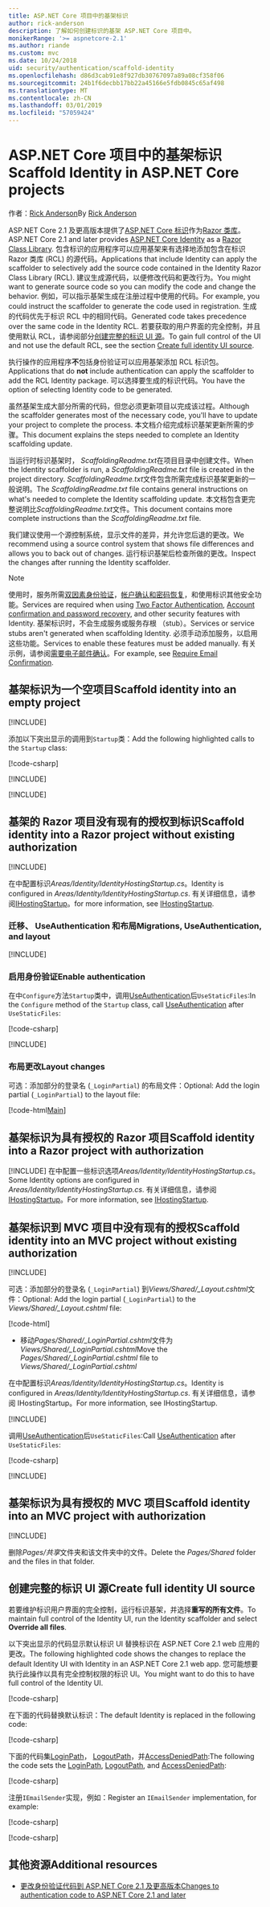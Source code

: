 ```yaml
---
title: ASP.NET Core 项目中的基架标识
author: rick-anderson
description: 了解如何创建标识的基架 ASP.NET Core 项目中。
monikerRange: '>= aspnetcore-2.1'
ms.author: riande
ms.custom: mvc
ms.date: 10/24/2018
uid: security/authentication/scaffold-identity
ms.openlocfilehash: d86d3cab91e8f927db30767097a89a08cf358f06
ms.sourcegitcommit: 24b1f6decbb17bb22a45166e5fdb0845c65af498
ms.translationtype: MT
ms.contentlocale: zh-CN
ms.lasthandoff: 03/01/2019
ms.locfileid: "57059424"
---
```

# <a name="scaffold-identity-in-aspnet-core-projects"></a><span data-ttu-id="8aa0c-103">ASP.NET Core 项目中的基架标识</span><span class="sxs-lookup"><span data-stu-id="8aa0c-103">Scaffold Identity in ASP.NET Core projects</span></span>

<span data-ttu-id="8aa0c-104">作者：[Rick Anderson](https://twitter.com/RickAndMSFT)</span><span class="sxs-lookup"><span data-stu-id="8aa0c-104">By [Rick Anderson](https://twitter.com/RickAndMSFT)</span></span>

<span data-ttu-id="8aa0c-105">ASP.NET Core 2.1 及更高版本提供了[ASP.NET Core 标识](xref:security/authentication/identity)作为[Razor 类库](xref:razor-pages/ui-class)。</span><span class="sxs-lookup"><span data-stu-id="8aa0c-105">ASP.NET Core 2.1 and later provides [ASP.NET Core Identity](xref:security/authentication/identity) as a [Razor Class Library](xref:razor-pages/ui-class).</span></span> <span data-ttu-id="8aa0c-106">包含标识的应用程序可以应用基架来有选择地添加包含在标识 Razor 类库 (RCL) 的源代码。</span><span class="sxs-lookup"><span data-stu-id="8aa0c-106">Applications that include Identity can apply the scaffolder to selectively add the source code contained in the Identity Razor Class Library (RCL).</span></span> <span data-ttu-id="8aa0c-107">建议生成源代码，以便修改代码和更改行为。</span><span class="sxs-lookup"><span data-stu-id="8aa0c-107">You might want to generate source code so you can modify the code and change the behavior.</span></span> <span data-ttu-id="8aa0c-108">例如，可以指示基架生成在注册过程中使用的代码。</span><span class="sxs-lookup"><span data-stu-id="8aa0c-108">For example, you could instruct the scaffolder to generate the code used in registration.</span></span> <span data-ttu-id="8aa0c-109">生成的代码优先于标识 RCL 中的相同代码。</span><span class="sxs-lookup"><span data-stu-id="8aa0c-109">Generated code takes precedence over the same code in the Identity RCL.</span></span> <span data-ttu-id="8aa0c-110">若要获取的用户界面的完全控制，并且使用默认 RCL，请参阅部分[创建完整的标识 UI 源](#full)。</span><span class="sxs-lookup"><span data-stu-id="8aa0c-110">To gain full control of the UI and not use the default RCL, see the section [Create full identity UI source](#full).</span></span>

<span data-ttu-id="8aa0c-111">执行操作的应用程序**不**包括身份验证可以应用基架添加 RCL 标识包。</span><span class="sxs-lookup"><span data-stu-id="8aa0c-111">Applications that do **not** include authentication can apply the scaffolder to add the RCL Identity package.</span></span> <span data-ttu-id="8aa0c-112">可以选择要生成的标识代码。</span><span class="sxs-lookup"><span data-stu-id="8aa0c-112">You have the option of selecting Identity code to be generated.</span></span>

<span data-ttu-id="8aa0c-113">虽然基架生成大部分所需的代码，但您必须更新项目以完成该过程。</span><span class="sxs-lookup"><span data-stu-id="8aa0c-113">Although the scaffolder generates most of the necessary code, you'll have to update your project to complete the process.</span></span> <span data-ttu-id="8aa0c-114">本文档介绍完成标识基架更新所需的步骤。</span><span class="sxs-lookup"><span data-stu-id="8aa0c-114">This document explains the steps needed to complete an Identity scaffolding update.</span></span>

<span data-ttu-id="8aa0c-115">当运行时标识基架时， *ScaffoldingReadme.txt*在项目目录中创建文件。</span><span class="sxs-lookup"><span data-stu-id="8aa0c-115">When the Identity scaffolder is run, a *ScaffoldingReadme.txt* file is created in the project directory.</span></span> <span data-ttu-id="8aa0c-116">*ScaffoldingReadme.txt*文件包含所需完成标识基架更新的一般说明。</span><span class="sxs-lookup"><span data-stu-id="8aa0c-116">The *ScaffoldingReadme.txt* file contains general instructions on what's needed to complete the Identity scaffolding update.</span></span> <span data-ttu-id="8aa0c-117">本文档包含更完整说明比*ScaffoldingReadme.txt*文件。</span><span class="sxs-lookup"><span data-stu-id="8aa0c-117">This document contains more complete instructions than the *ScaffoldingReadme.txt* file.</span></span>

<span data-ttu-id="8aa0c-118">我们建议使用一个源控制系统，显示文件的差异，并允许您后退的更改。</span><span class="sxs-lookup"><span data-stu-id="8aa0c-118">We recommend using a source control system that shows file differences and allows you to back out of changes.</span></span> <span data-ttu-id="8aa0c-119">运行标识基架后检查所做的更改。</span><span class="sxs-lookup"><span data-stu-id="8aa0c-119">Inspect the changes after running the Identity scaffolder.</span></span>

> [!NOTE]
> <span data-ttu-id="8aa0c-120">使用时，服务所需[双因素身份验证](xref:security/authentication/identity-enable-qrcodes)，[帐户确认和密码恢复](xref:security/authentication/accconfirm)，和使用标识其他安全功能。</span><span class="sxs-lookup"><span data-stu-id="8aa0c-120">Services are required when using [Two Factor Authentication](xref:security/authentication/identity-enable-qrcodes), [Account confirmation and password recovery](xref:security/authentication/accconfirm), and other security features with Identity.</span></span> <span data-ttu-id="8aa0c-121">基架标识时，不会生成服务或服务存根 （stub）。</span><span class="sxs-lookup"><span data-stu-id="8aa0c-121">Services or service stubs aren't generated when scaffolding Identity.</span></span> <span data-ttu-id="8aa0c-122">必须手动添加服务，以启用这些功能。</span><span class="sxs-lookup"><span data-stu-id="8aa0c-122">Services to enable these features must be added manually.</span></span> <span data-ttu-id="8aa0c-123">有关示例，请参阅[需要电子邮件确认](xref:security/authentication/accconfirm#require-email-confirmation)。</span><span class="sxs-lookup"><span data-stu-id="8aa0c-123">For example, see [Require Email Confirmation](xref:security/authentication/accconfirm#require-email-confirmation).</span></span>

## <a name="scaffold-identity-into-an-empty-project"></a><span data-ttu-id="8aa0c-124">基架标识为一个空项目</span><span class="sxs-lookup"><span data-stu-id="8aa0c-124">Scaffold identity into an empty project</span></span>

[!INCLUDE[](~/includes/scaffold-identity/id-scaffold-dlg.md)]

<span data-ttu-id="8aa0c-125">添加以下突出显示的调用到`Startup`类：</span><span class="sxs-lookup"><span data-stu-id="8aa0c-125">Add the following highlighted calls to the `Startup` class:</span></span>

[!code-csharp[](scaffold-identity/sample/StartupEmpty.cs?name=snippet1&highlight=5,20-23)]

[!INCLUDE[](~/includes/scaffold-identity/hsts.md)]

[!INCLUDE[](~/includes/scaffold-identity/migrations.md)]

## <a name="scaffold-identity-into-a-razor-project-without-existing-authorization"></a><span data-ttu-id="8aa0c-126">基架的 Razor 项目没有现有的授权到标识</span><span class="sxs-lookup"><span data-stu-id="8aa0c-126">Scaffold identity into a Razor project without existing authorization</span></span>

<!--
set projNam=RPnoAuth
set projType=razor
set version=2.1.0

dotnet new %projType% -o %projNam%
cd %projNam%
dotnet add package Microsoft.VisualStudio.Web.CodeGeneration.Design -v %version%
dotnet restore
dotnet aspnet-codegenerator identity --useDefaultUI
dotnet ef migrations add CreateIdentitySchema
dotnet ef database update
-->

[!INCLUDE[](~/includes/scaffold-identity/id-scaffold-dlg.md)]

<span data-ttu-id="8aa0c-127">在中配置标识*Areas/Identity/IdentityHostingStartup.cs*。</span><span class="sxs-lookup"><span data-stu-id="8aa0c-127">Identity is configured in *Areas/Identity/IdentityHostingStartup.cs*.</span></span> <span data-ttu-id="8aa0c-128">有关详细信息，请参阅[IHostingStartup](xref:fundamentals/configuration/platform-specific-configuration)。</span><span class="sxs-lookup"><span data-stu-id="8aa0c-128">for more information, see [IHostingStartup](xref:fundamentals/configuration/platform-specific-configuration).</span></span>

<a name="efm"></a>

### <a name="migrations-useauthentication-and-layout"></a><span data-ttu-id="8aa0c-129">迁移、 UseAuthentication 和布局</span><span class="sxs-lookup"><span data-stu-id="8aa0c-129">Migrations, UseAuthentication, and layout</span></span>

[!INCLUDE[](~/includes/scaffold-identity/migrations.md)]

<a name="useauthentication"></a>

### <a name="enable-authentication"></a><span data-ttu-id="8aa0c-130">启用身份验证</span><span class="sxs-lookup"><span data-stu-id="8aa0c-130">Enable authentication</span></span>

<span data-ttu-id="8aa0c-131">在中`Configure`方法`Startup`类中，调用[UseAuthentication](/dotnet/api/microsoft.aspnetcore.builder.authappbuilderextensions.useauthentication?view=aspnetcore-2.0#Microsoft_AspNetCore_Builder_AuthAppBuilderExtensions_UseAuthentication_Microsoft_AspNetCore_Builder_IApplicationBuilder_)后`UseStaticFiles`:</span><span class="sxs-lookup"><span data-stu-id="8aa0c-131">In the `Configure` method of the `Startup` class, call [UseAuthentication](/dotnet/api/microsoft.aspnetcore.builder.authappbuilderextensions.useauthentication?view=aspnetcore-2.0#Microsoft_AspNetCore_Builder_AuthAppBuilderExtensions_UseAuthentication_Microsoft_AspNetCore_Builder_IApplicationBuilder_) after `UseStaticFiles`:</span></span>

[!code-csharp[](scaffold-identity/sample/StartupRPnoAuth.cs?name=snippet1&highlight=29)]

[!INCLUDE[](~/includes/scaffold-identity/hsts.md)]

### <a name="layout-changes"></a><span data-ttu-id="8aa0c-132">布局更改</span><span class="sxs-lookup"><span data-stu-id="8aa0c-132">Layout changes</span></span>

<span data-ttu-id="8aa0c-133">可选：添加部分的登录名 (`_LoginPartial`) 的布局文件：</span><span class="sxs-lookup"><span data-stu-id="8aa0c-133">Optional: Add the login partial (`_LoginPartial`) to the layout file:</span></span>

[!code-html[Main](scaffold-identity/sample/_Layout.cshtml?highlight=37)]

## <a name="scaffold-identity-into-a-razor-project-with-authorization"></a><span data-ttu-id="8aa0c-134">基架标识为具有授权的 Razor 项目</span><span class="sxs-lookup"><span data-stu-id="8aa0c-134">Scaffold identity into a Razor project with authorization</span></span>

<!--
Use >=2.1: dotnet new webapp -au Individual -o RPauth
Use = 2.0: dotnet new razor -au Individual -o RPauth
uld option: Use Local DB, not SQLite

dotnet new webapp -au Individual -uld -o RPauth
cd RPauth
dotnet add package Microsoft.VisualStudio.Web.CodeGeneration.Design
dotnet restore
dotnet aspnet-codegenerator identity -dc RPauth.Data.ApplicationDbContext --files Account.Register
-->

[!INCLUDE[](~/includes/scaffold-identity/id-scaffold-dlg-auth.md)]
<span data-ttu-id="8aa0c-135">在中配置一些标识选项*Areas/Identity/IdentityHostingStartup.cs*。</span><span class="sxs-lookup"><span data-stu-id="8aa0c-135">Some Identity options are configured in *Areas/Identity/IdentityHostingStartup.cs*.</span></span> <span data-ttu-id="8aa0c-136">有关详细信息，请参阅[IHostingStartup](xref:fundamentals/configuration/platform-specific-configuration)。</span><span class="sxs-lookup"><span data-stu-id="8aa0c-136">For more information, see [IHostingStartup](xref:fundamentals/configuration/platform-specific-configuration).</span></span>

## <a name="scaffold-identity-into-an-mvc-project-without-existing-authorization"></a><span data-ttu-id="8aa0c-137">基架标识到 MVC 项目中没有现有的授权</span><span class="sxs-lookup"><span data-stu-id="8aa0c-137">Scaffold identity into an MVC project without existing authorization</span></span>

<!--
set projNam=MvcNoAuth
set projType=mvc
set version=2.1.0

dotnet new %projType% -o %projNam%
cd %projNam%
dotnet add package Microsoft.VisualStudio.Web.CodeGeneration.Design -v %version%
dotnet restore
dotnet aspnet-codegenerator identity --useDefaultUI
dotnet ef migrations add CreateIdentitySchema
dotnet ef database update
-->

[!INCLUDE[](~/includes/scaffold-identity/id-scaffold-dlg.md)]

<span data-ttu-id="8aa0c-138">可选：添加部分的登录名 (`_LoginPartial`) 到*Views/Shared/_Layout.cshtml*文件：</span><span class="sxs-lookup"><span data-stu-id="8aa0c-138">Optional: Add the login partial (`_LoginPartial`) to the *Views/Shared/_Layout.cshtml* file:</span></span>

[!code-html[](scaffold-identity/sample/_LayoutMvc.cshtml?highlight=37)]

* <span data-ttu-id="8aa0c-139">移动*Pages/Shared/_LoginPartial.cshtml*文件为*Views/Shared/_LoginPartial.cshtml*</span><span class="sxs-lookup"><span data-stu-id="8aa0c-139">Move the *Pages/Shared/_LoginPartial.cshtml* file to *Views/Shared/_LoginPartial.cshtml*</span></span>

<span data-ttu-id="8aa0c-140">在中配置标识*Areas/Identity/IdentityHostingStartup.cs*。</span><span class="sxs-lookup"><span data-stu-id="8aa0c-140">Identity is configured in *Areas/Identity/IdentityHostingStartup.cs*.</span></span> <span data-ttu-id="8aa0c-141">有关详细信息，请参阅 IHostingStartup。</span><span class="sxs-lookup"><span data-stu-id="8aa0c-141">For more information, see IHostingStartup.</span></span>

[!INCLUDE[](~/includes/scaffold-identity/migrations.md)]

<span data-ttu-id="8aa0c-142">调用[UseAuthentication](/dotnet/api/microsoft.aspnetcore.builder.authappbuilderextensions.useauthentication?view=aspnetcore-2.0#Microsoft_AspNetCore_Builder_AuthAppBuilderExtensions_UseAuthentication_Microsoft_AspNetCore_Builder_IApplicationBuilder_)后`UseStaticFiles`:</span><span class="sxs-lookup"><span data-stu-id="8aa0c-142">Call [UseAuthentication](/dotnet/api/microsoft.aspnetcore.builder.authappbuilderextensions.useauthentication?view=aspnetcore-2.0#Microsoft_AspNetCore_Builder_AuthAppBuilderExtensions_UseAuthentication_Microsoft_AspNetCore_Builder_IApplicationBuilder_) after `UseStaticFiles`:</span></span>

[!code-csharp[](scaffold-identity/sample/StartupMvcNoAuth.cs?name=snippet1&highlight=23)]

[!INCLUDE[](~/includes/scaffold-identity/hsts.md)]

## <a name="scaffold-identity-into-an-mvc-project-with-authorization"></a><span data-ttu-id="8aa0c-143">基架标识为具有授权的 MVC 项目</span><span class="sxs-lookup"><span data-stu-id="8aa0c-143">Scaffold identity into an MVC project with authorization</span></span>

<!--
dotnet new mvc -au Individual -o MvcAuth
cd MvcAuth
dotnet add package Microsoft.VisualStudio.Web.CodeGeneration.Design
dotnet restore
dotnet aspnet-codegenerator identity -dc MvcAuth.Data.ApplicationDbContext --files Account.Register
-->

[!INCLUDE[](~/includes/scaffold-identity/id-scaffold-dlg-auth.md)]

<span data-ttu-id="8aa0c-144">删除*Pages/共享*文件夹和该文件夹中的文件。</span><span class="sxs-lookup"><span data-stu-id="8aa0c-144">Delete the *Pages/Shared* folder and the files in that folder.</span></span>

<a name="full"></a>

## <a name="create-full-identity-ui-source"></a><span data-ttu-id="8aa0c-145">创建完整的标识 UI 源</span><span class="sxs-lookup"><span data-stu-id="8aa0c-145">Create full identity UI source</span></span>

<span data-ttu-id="8aa0c-146">若要维护标识用户界面的完全控制，运行标识基架，并选择**重写的所有文件**。</span><span class="sxs-lookup"><span data-stu-id="8aa0c-146">To maintain full control of the Identity UI, run the Identity scaffolder and select **Override all files**.</span></span>

<span data-ttu-id="8aa0c-147">以下突出显示的代码显示默认标识 UI 替换标识在 ASP.NET Core 2.1 web 应用的更改。</span><span class="sxs-lookup"><span data-stu-id="8aa0c-147">The following highlighted code shows the changes to replace the default Identity UI with Identity in an ASP.NET Core 2.1 web app.</span></span> <span data-ttu-id="8aa0c-148">您可能想要执行此操作以具有完全控制权限的标识 UI。</span><span class="sxs-lookup"><span data-stu-id="8aa0c-148">You might want to do this to have full control of the Identity UI.</span></span>

[!code-csharp[](scaffold-identity/sample/StartupFull.cs?name=snippet1&highlight=13-14,17-999)]

<span data-ttu-id="8aa0c-149">在下面的代码替换默认标识：</span><span class="sxs-lookup"><span data-stu-id="8aa0c-149">The default Identity is replaced in the following code:</span></span>

[!code-csharp[](scaffold-identity/sample/StartupFull.cs?name=snippet2)]

<span data-ttu-id="8aa0c-150">下面的代码集[LoginPath](/dotnet/api/microsoft.aspnetcore.authentication.cookies.cookieauthenticationoptions.loginpath)， [LogoutPath](/dotnet/api/microsoft.aspnetcore.authentication.cookies.cookieauthenticationoptions.logoutpath)，并[AccessDeniedPath](/dotnet/api/microsoft.aspnetcore.authentication.cookies.cookieauthenticationoptions.accessdeniedpath):</span><span class="sxs-lookup"><span data-stu-id="8aa0c-150">The following the code sets the [LoginPath](/dotnet/api/microsoft.aspnetcore.authentication.cookies.cookieauthenticationoptions.loginpath), [LogoutPath](/dotnet/api/microsoft.aspnetcore.authentication.cookies.cookieauthenticationoptions.logoutpath), and [AccessDeniedPath](/dotnet/api/microsoft.aspnetcore.authentication.cookies.cookieauthenticationoptions.accessdeniedpath):</span></span>

[!code-csharp[](scaffold-identity/sample/StartupFull.cs?name=snippet3)]

<span data-ttu-id="8aa0c-151">注册`IEmailSender`实现，例如：</span><span class="sxs-lookup"><span data-stu-id="8aa0c-151">Register an `IEmailSender` implementation, for example:</span></span>

[!code-csharp[](scaffold-identity/sample/StartupFull.cs?name=snippet4)]

[!code-csharp[](scaffold-identity/sample/StartupFull.cs?name=snippet)]

## <a name="additional-resources"></a><span data-ttu-id="8aa0c-152">其他资源</span><span class="sxs-lookup"><span data-stu-id="8aa0c-152">Additional resources</span></span>

* [<span data-ttu-id="8aa0c-153">更改身份验证代码到 ASP.NET Core 2.1 及更高版本</span><span class="sxs-lookup"><span data-stu-id="8aa0c-153">Changes to authentication code to ASP.NET Core 2.1 and later</span></span>](xref:migration/20_21#changes-to-authentication-code)

